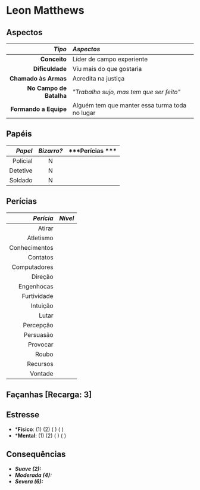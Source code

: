 # Leon Matthews

## Aspectos

|              ***Tipo*** | ***Aspectos***                                 |
|------------------------:|:-----------------------------------------------|
|            **Conceito** | Líder de campo experiente                      |
|         **Dificuldade** | Viu mais do que gostaria                       |
|    **Chamado às Armas** | Acredita na justiça                            |
| **No Campo de Batalha** | _"Trabalho sujo, mas tem que ser feito"_       |
|   **Formando a Equipe** | Alguém tem que manter essa turma toda no lugar |

## Papéis

| ***Papel*** | ***Bizarro?*** | ***Perícias *** |
|------------:|:--------------:|-----------------|
|    Policial | N              |                 |
|    Detetive | N              |                 |
|     Soldado | N              |                 |

## Perícias

| ***Perícia*** | ***Nível*** |
|--------------:|-------------|
|        Atirar |             |
|     Atletismo |             |
| Conhecimentos |             |
|      Contatos |             |
|  Computadores |             |
|       Direção |             |
|    Engenhocas |             |
|   Furtividade |             |
|      Intuição |             |
|         Lutar |             |
|     Percepção |             |
|     Persuasão |             |
|      Provocar |             |
|         Roubo |             |
|      Recursos |             |
|       Vontade |             |

## Façanhas [Recarga: 3]

## Estresse

+ ***Físico**: (1) (2) ( ) ( )
+ ***Mental**: (1) (2) ( ) ( )

## Consequências

+ ___Suave (2):___
+ ___Moderada (4):___
+ ___Severa (6):___
